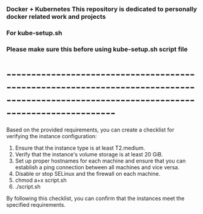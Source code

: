 ### Docker  + Kubernetes This repository is dedicated to personally docker related work and projects
### For kube-setup.sh
### Please make sure this before using kube-setup.sh script file
# ----------------------------------------------------------------------------------------------------------------------------------------
Based on the provided requirements, you can create a checklist for verifying the instance configuration:

1. Ensure that the instance type is at least T2.medium.
2. Verify that the instance's volume storage is at least 20 GiB.
3. Set up proper hostnames for each machine and ensure that you can establish a ping connection between all machines and vice versa.
4. Disable or stop SELinux and the firewall on each machine.
5. chmod a+x script.sh
6. ./script.sh

By following this checklist, you can confirm that the instances meet the specified requirements.
